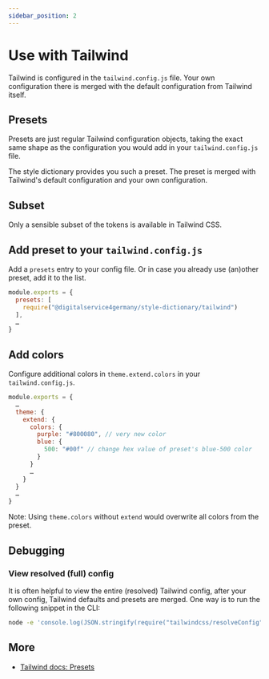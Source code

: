 ```yaml
---
sidebar_position: 2
---
```


# Use with Tailwind

Tailwind is configured in the `tailwind.config.js` file. Your own configuration there is merged with the default configuration from Tailwind itself.

## Presets

Presets are just regular Tailwind configuration objects, taking the exact same shape as the configuration you would add in your `tailwind.config.js` file.

The style dictionary provides you such a preset. The preset is merged with Tailwind's default configuration and your own configuration.

## Subset

Only a sensible subset of the tokens is available in Tailwind CSS.

## Add preset to your `tailwind.config.js`

Add a `presets` entry to your config file. Or in case you already use (an)other preset, add it to the list.

```js
module.exports = {
  presets: [
    require("@digitalservice4germany/style-dictionary/tailwind")
  ],
  …
}
```

## Add colors

Configure additional colors in `theme.extend.colors` in your `tailwind.config.js`.

```js
module.exports = {
  …
  theme: {
    extend: {
      colors: {
        purple: "#800080", // very new color
        blue: {
          500: "#00f" // change hex value of preset's blue-500 color
        }
      }
      …
    }
  }
  …
}
```

Note: Using `theme.colors` without `extend` would overwrite all colors from the preset.

## Debugging

### View resolved (full) config

It is often helpful to view the entire (resolved) Tailwind config, after your own config, Tailwind defaults and presets are merged. One way is to run the following snippet in the CLI:

```sh
node -e 'console.log(JSON.stringify(require("tailwindcss/resolveConfig")(require("./tailwind.config.js")), null, 2));'
```

## More

- [Tailwind docs: Presets](https://tailwindcss.com/docs/presets)
